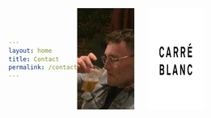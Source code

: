 ```yaml
---
layout: home
title: Contact
permalink: /contact
---
```

<style>
    body {
      margin: 0;
      display: flex;
      justify-content: center;
      align-items: center;
      height: 100vh;
    }

    .d {
      display: flex;
      justify-content: space-between;
      width: 50%; /* Vous pouvez ajuster la largeur en pourcentage */
    }

    img {
      max-width: 45%; /* Ajustez la largeur maximale des images */
      height: auto;
    }
</style>


<div class="d">
    <img src="../assets/img/Adrien.jpeg" alt="Image 1">
    <img src="../assets/plots/image1.png" alt="Image 2">
</div>